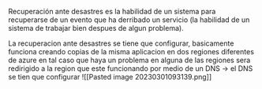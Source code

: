 Recuperación ante desastres es la habilidad de un sistema para recuperarse de un evento que ha derribado un servicio (la habilidad de un sistema de trabajar bien despues de algun problema).

La recuperacion ante desastres se tiene que configurar, basicamente funciona creando copias de la misma aplicacion en dos regiones diferentes de azure en tal caso que haya un problema en alguna de las regiones sera redirigido a la region que este funcionando por medio de un DNS -> el DNS se tien que configurar
![[Pasted image 20230301093139.png]]